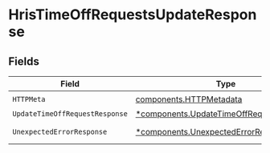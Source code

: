# HrisTimeOffRequestsUpdateResponse


## Fields

| Field                                                                                               | Type                                                                                                | Required                                                                                            | Description                                                                                         |
| --------------------------------------------------------------------------------------------------- | --------------------------------------------------------------------------------------------------- | --------------------------------------------------------------------------------------------------- | --------------------------------------------------------------------------------------------------- |
| `HTTPMeta`                                                                                          | [components.HTTPMetadata](../../models/components/httpmetadata.md)                                  | :heavy_check_mark:                                                                                  | N/A                                                                                                 |
| `UpdateTimeOffRequestResponse`                                                                      | [*components.UpdateTimeOffRequestResponse](../../models/components/updatetimeoffrequestresponse.md) | :heavy_minus_sign:                                                                                  | TimeOffRequests                                                                                     |
| `UnexpectedErrorResponse`                                                                           | [*components.UnexpectedErrorResponse](../../models/components/unexpectederrorresponse.md)           | :heavy_minus_sign:                                                                                  | Unexpected error                                                                                    |
